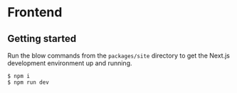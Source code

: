 # Frontend

## Getting started

Run the blow commands from the `packages/site` directory to get the Next.js development environment up and running.

```
$ npm i
$ npm run dev
```
